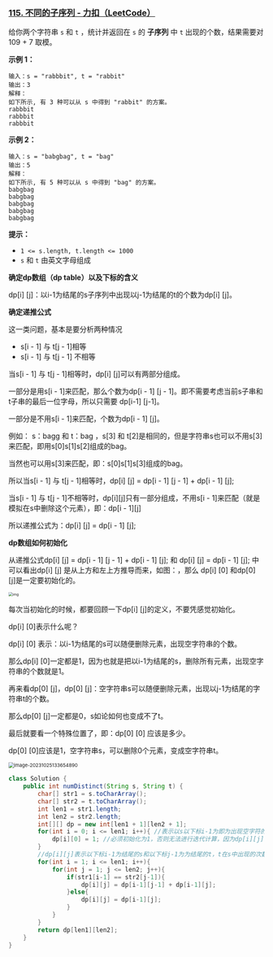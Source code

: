 ### [115. 不同的子序列 - 力扣（LeetCode）](https://leetcode.cn/problems/distinct-subsequences/description/)

给你两个字符串 `s` 和 `t` ，统计并返回在 `s` 的 **子序列** 中 `t` 出现的个数，结果需要对 109 + 7 取模。

 

**示例 1：**

```
输入：s = "rabbbit", t = "rabbit"
输出：3
解释：
如下所示, 有 3 种可以从 s 中得到 "rabbit" 的方案。
rabbbit
rabbbit
rabbbit
```

**示例 2：**

```
输入：s = "babgbag", t = "bag"
输出：5
解释：
如下所示, 有 5 种可以从 s 中得到 "bag" 的方案。 
babgbag
babgbag
babgbag
babgbag
babgbag
```

 

**提示：**

- `1 <= s.length, t.length <= 1000`
- `s` 和 `t` 由英文字母组成



**确定dp数组（dp table）以及下标的含义**

dp[i] [j]：以i-1为结尾的s子序列中出现以j-1为结尾的t的个数为dp[i] [j]。



**确定递推公式**

这一类问题，基本是要分析两种情况

- s[i - 1] 与 t[j - 1]相等
- s[i - 1] 与 t[j - 1] 不相等

当s[i - 1] 与 t[j - 1]相等时，dp[i] [j]可以有两部分组成。

一部分是用s[i - 1]来匹配，那么个数为dp[i - 1] [j - 1]。即不需要考虑当前s子串和t子串的最后一位字母，所以只需要 dp[i-1] [j-1]。

一部分是不用s[i - 1]来匹配，个数为dp[i - 1] [j]。



例如： s：bagg 和 t：bag ，s[3] 和 t[2]是相同的，但是字符串s也可以不用s[3]来匹配，即用s[0]s[1]s[2]组成的bag。

当然也可以用s[3]来匹配，即：s[0]s[1]s[3]组成的bag。

所以当s[i - 1] 与 t[j - 1]相等时，dp[i] [j] = dp[i - 1] [j - 1] + dp[i - 1] [j];

当s[i - 1] 与 t[j - 1]不相等时，dp[i][j]只有一部分组成，不用s[i - 1]来匹配（就是模拟在s中删除这个元素），即：dp[i - 1][j]

所以递推公式为：dp[i] [j] = dp[i - 1] [j];



**dp数组如何初始化**

从递推公式dp[i] [j] = dp[i - 1] [j - 1] + dp[i - 1] [j]; 和 dp[i] [j] = dp[i - 1] [j]; 中可以看出dp[i] [j] 是从上方和左上方推导而来，如图：，那么 dp[i] [0] 和dp[0] [j]是一定要初始化的。

<img src="https://code-thinking-1253855093.file.myqcloud.com/pics/20221222165412.png" alt="img" style="zoom:50%;" />

每次当初始化的时候，都要回顾一下dp[i] [j]的定义，不要凭感觉初始化。

dp[i] [0]表示什么呢？

dp[i] [0] 表示：以i-1为结尾的s可以随便删除元素，出现空字符串的个数。

那么dp[i] [0]一定都是1，因为也就是把以i-1为结尾的s，删除所有元素，出现空字符串的个数就是1。

再来看dp[0] [j]，dp[0] [j]：空字符串s可以随便删除元素，出现以j-1为结尾的字符串t的个数。

那么dp[0] [j]一定都是0，s如论如何也变成不了t。

最后就要看一个特殊位置了，即：dp[0] [0] 应该是多少。

dp[0] [0]应该是1，空字符串s，可以删除0个元素，变成空字符串t。

<img src="https://palepics.oss-cn-guangzhou.aliyuncs.com/img/image-20231025133654890.png" alt="image-20231025133654890" style="zoom:67%;" />



```java
class Solution {
    public int numDistinct(String s, String t) {
        char[] str1 = s.toCharArray();
        char[] str2 = t.toCharArray();
        int len1 = str1.length;
        int len2 = str2.length;
        int[][] dp = new int[len1 + 1][len2 + 1];
        for(int i = 0; i <= len1; i++){ //表示以s以下标i-1为即为出现空字符的数量
            dp[i][0] = 1; //必须初始化为1，否则无法进行迭代计算，因为dp[i][j]依赖于右上元素
        }
        //dp[i][j]表示以下标i-1为结尾的s和以下标j-1为为结尾的t，t在s中出现的次数为dp[i][j]
        for(int i = 1; i <= len1; i++){
            for(int j = 1; j <= len2; j++){ 
                if(str1[i-1] == str2[j-1]){
                    dp[i][j] = dp[i-1][j-1] + dp[i-1][j];
                }else{
                    dp[i][j] = dp[i-1][j];
                }
            }
        }
        return dp[len1][len2];
    }
}
```

